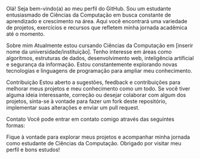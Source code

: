 Olá! Seja bem-vindo(a) ao meu perfil do GitHub. Sou um estudante entusiasmado de Ciências da Computação em busca constante de aprendizado e crescimento na área. Aqui você encontrará uma variedade de projetos, exercícios e recursos que refletem minha jornada acadêmica até o momento.

Sobre mim
Atualmente estou cursando Ciências da Computação em [inserir nome da universidade/instituição].
Tenho interesse em áreas como algoritmos, estruturas de dados, desenvolvimento web, inteligência artificial e segurança da informação.
Estou constantemente explorando novas tecnologias e linguagens de programação para ampliar meu conhecimento.

Contribuição
Estou aberto a sugestões, feedback e contribuições para melhorar meus projetos e meu conhecimento como um todo. Se você tiver alguma ideia interessante, correção ou desejar colaborar com algum dos projetos, sinta-se à vontade para fazer um fork deste repositório, implementar suas alterações e enviar um pull request.

Contato
Você pode entrar em contato comigo através das seguintes formas:


Fique à vontade para explorar meus projetos e acompanhar minha jornada como estudante de Ciências da Computação. Obrigado por visitar meu perfil e bons estudos!

